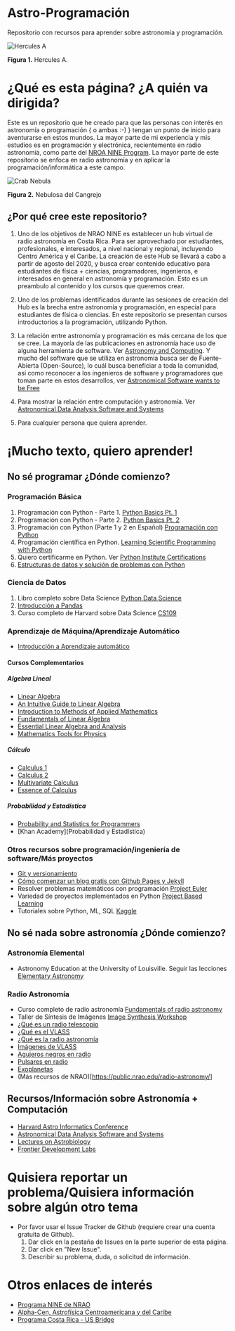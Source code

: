 # Astro-Programación
Repositorio con recursos para aprender sobre astronomía y programación.

![Hercules A](https://science.nrao.edu/images/200/vla_herc_a.jpg)

**Figura 1.** Hercules A.

# ¿Qué es esta página? ¿A quién va dirigida?
Este es un repositorio que he creado para que las personas con interés en astronomía o programación { o ambas :-) } tengan un punto de inicio para aventurarse en estos mundos. 
La mayor parte de mi experiencia y mis estudios es en programación y electrónica, recientemente en radio astronomía, como parte del [NROA NINE Program](https://info.nrao.edu/do/odi/broader-impact-programs/Nine). La mayor parte de este repositorio se enfoca en radio astronomía y en aplicar la programación/informática a este campo.

![Crab Nebula](https://science.nrao.edu/images/200/vla_crabNebula.jpg)

**Figura 2.** Nebulosa del Cangrejo

## ¿Por qué cree este repositorio?
1. Uno de los objetivos de NRAO NINE es establecer un hub virtual de radio astronomía en Costa Rica. Para ser aprovechado por estudiantes, profesionales, e interesados, a nivel nacional y regional, incluyendo Centro América y el Caribe. La creación de este Hub se llevará a cabo a partir de agosto del 2020, y busca crear contenido educativo para estudiantes de física + ciencias, programadores, ingenieros, e interesados en general en astronomía y programación. Esto es un preambulo al contenido y los cursos que queremos crear.

1. Uno de los problemas identificados durante las sesiones de creación del Hub es la brecha entre astronomía y programación, en especial para estudiantes de física o ciencias. En este repositorio se presentan cursos introductorios a la programación, utilizando Python.

1. La relación entre astronomía y programación es más cercana de los que se cree. La mayoría de las publicaciones en astronomía hace uso de alguna herramienta de software. Ver [Astronomy and Computing](https://www.journals.elsevier.com/astronomy-and-computing/). Y mucho del software que se utiliza en astronomía busca ser de Fuente-Abierta (Open-Source), lo cuál busca beneficiar a toda la comunidad, así como reconocer a los ingenieros de software y programadores que toman parte en estos desarrollos, ver [Astronomical Software wants to be Free](https://arxiv.org/abs/0903.3971)

1. Para mostrar la relación entre computación y astronomía. Ver [Astronomical Data Analysis Software and Systems](https://www.adass.org/)

1. Para cualquier persona que quiera aprender.

# ¡Mucho texto, quiero aprender!

## No sé programar ¿Dónde comienzo?
### Programación Básica
1. Programación con Python - Parte 1. [Python Basics Pt. 1](https://edube.org/study/pe1)
1. Programación con Python - Parte 2. [Python Basics Pt. 2](https://edube.org/study/pe2)
1. Programación con Python (Parte 1 y 2 en Español) [Programación con Python](https://www.netacad.com/portal/web/self-enroll/c/course-1041605)
1. Programación científica en Python. [Learning Scientific Programming with Python](https://scipython.com/book/)
1. Quiero certificarme en Python. Ver [Python Institute Certifications](https://pythoninstitute.org/certification/)
1. [Estructuras de datos y solución de problemas con Python](https://runestone.academy/runestone/books/published/pythonds/index.html)

### Ciencia de Datos
1. Libro completo sobre Data Science [Python Data Science](https://jakevdp.github.io/PythonDataScienceHandbook/)
1. [Introducción a Pandas](https://pandas.pydata.org/pandas-docs/stable/getting_started/10min.html)
1. Curso completo de Harvard sobre Data Science [CS109](https://cs109.github.io/2015/index.html)

### Aprendizaje de Máquina/Aprendizaje Automático
- [Introducción a Aprendizaje automático](https://www.coursera.org/learn/machine-learning)

#### Cursos Complementarios
##### Algebra Lineal
- [Linear Algebra](https://www.khanacademy.org/math/linear-algebra)
- [An Intuitive Guide to Linear Algebra](https://betterexplained.com/articles/linear-algebra-guide/)
- [Introduction to Methods of Applied Mathematics](https://physics.bgu.ac.il/~gedalin/Teaching/Mater/am.pdf)
- [Fundamentals of Linear Algebra](https://www.math.ubc.ca/~carrell/NB.pdf)
- [Essential Linear Algebra and Analysis](https://math.byu.edu/~klkuttle/EssentialLinearAlgebra.pdf)
- [Mathematics Tools for Physics](http://www.physics.miami.edu/~nearing/mathmethods/mathematical_methods-one.pdf)
##### Cálculo
- [Calculus 1](https://www.khanacademy.org/math/calculus-1)
- [Calculus 2](https://www.khanacademy.org/math/calculus-2)
- [Multivariate Calculus](https://www.khanacademy.org/math/multivariable-calculus)
- [Essence of Calculus](https://www.youtube.com/watch?v=WUvTyaaNkzM&list=PLZHQObOWTQDMsr9K-rj53DwVRMYO3t5Yr)

##### Probabilidad y Estadística
- [Probability and Statistics for Programmers](http://greenteapress.com/thinkstats/thinkstats.pdf)
- [Khan Academy](Probabilidad y Estadística)

### Otros recursos sobre programación/ingeniería de software/Más proyectos
- [Git y versionamiento](https://git-scm.com/book/en/v2)
- [Cómo comenzar un blog gratis con Github Pages y Jekyll](https://onextrapixel.com/start-jekyll-blog-github-pages-free/)
- Resolver problemas matemáticos con programación [Project Euler](https://projecteuler.net/)
- Variedad de proyectos implementados en Python [Project Based Learning](https://github.com/tuvtran/project-based-learning#python)
- Tutoriales sobre Python, ML, SQL [Kaggle](https://www.kaggle.com/learn/overview)

## No sé nada sobre astronomía ¿Dónde comienzo?
### Astronomía Elemental
- Astronomy Education at the University of Louisville. Seguir las lecciones [Elementary Astronomy](http://prancer.physics.louisville.edu/astrowiki/index.php/Elementary_Astronomy)

### Radio Astronomía
- Curso completo de radio astronomía [Fundamentals of radio astronomy](https://science.nrao.edu/opportunities/courses/era/)
- Taller de Síntesis de Imágenes [Image Synthesis Workshop](https://science.nrao.edu/science/meetings/2018/16th-synthesis-imaging-workshop/16th-synthesis-imaging-workshop-lectures)
- [¿Qué es un radio telescopio](https://public.nrao.edu/telescopes/radio-telescopes/)
- [¿Qué es el VLASS](https://public.nrao.edu/vlass/)
- [¿Qué es la radio astronomía](https://public.nrao.edu/radio-astronomy/the-science-of-radio-astronomy/)
- [Imágenes de VLASS](https://public.nrao.edu/gallery/topic/vlass/)
- [Agujeros negros en radio](https://public.nrao.edu/radio-astronomy/black-holes/)
- [Pulsares en radio](https://public.nrao.edu/radio-astronomy/pulsars/)
- [Exoplanetas](https://public.nrao.edu/radio-astronomy/exoplanets/)
- (Más recursos de NRAO)[https://public.nrao.edu/radio-astronomy/]


## Recursos/Información sobre Astronomía + Computación
- [Harvard Astro Informatics Conference](https://www.astroinformatics2020.org/)
- [Astronomical Data Analysis Software and Systems](https://www.adass.org/)
- [Lectures on Astrobiology](https://frontierdevelopmentlab.org/astrobiology/)
- [Frontier Development Labs](https://frontierdevelopmentlab.org/)

# Quisiera reportar un problema/Quisiera información sobre algún otro tema
- Por favor usar el Issue Tracker de Github (requiere crear una cuenta gratuita de Github).
  1. Dar click en la pestaña de Issues en la parte superior de esta página.
  1. Dar click en "New Issue".
  1. Describir su problema, duda, o solicitud de información.
  
# Otros enlaces de interés
- [Programa NINE de NRAO](https://info.nrao.edu/do/odi/broader-impact-programs/Nine)
- [Alpha-Cen, Astrofísica Centroamericana y del Caribe](https://ecfm.usac.edu.gt/jrsacahui/AstroCentro/Astro.html)
- [Programa Costa Rica - US Bridge](https://costarica-us-bridge.weebly.com/)
